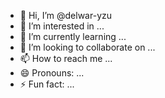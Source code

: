 - 👋 Hi, I’m @delwar-yzu
- 👀 I’m interested in ...
- 🌱 I’m currently learning ...
- 💞️ I’m looking to collaborate on ...
- 📫 How to reach me ...
- 😄 Pronouns: ...
- ⚡ Fun fact: ...

<!---
delwar-yzu/delwar-yzu is a ✨ special ✨ repository because its `README.md` (this file) appears on your GitHub profile.
You can click the Preview link to take a look at your changes.
--->
